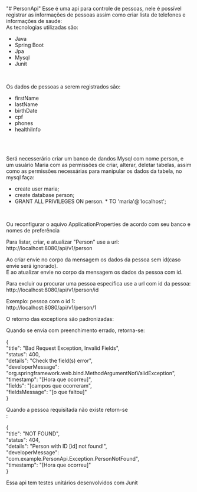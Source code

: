 "# PersonApi" 
Esse é uma api para controle de pessoas, nele é possível registrar as informações de pessoas assim como criar lista de telefones e informações de saude:<br>
As tecnologias utilizadas são:<br>
<ul>
<li>Java</li>
<li>Spring Boot</li>
<li>Jpa</li>
<li>Mysql</li>
<li>Junit</li>
</ul><br>

Os dados de pessoas a serem registrados são:<br>
<ul>
<li>firstName</li>
<li>lastName</li>
<li>birthDate</li>
<li>cpf</li>
<li>phones</li>
<li>healthiInfo</li>
</ul><br>
<br>

Será necesserário criar um banco de dandos Mysql com nome person, e um usuário Maria com as permissões de criar, alterar, deletar tabelas, assim como as permissões necessárias para manipular os dados da tabela, no mysql faça: <br> 
<ul>
<li>create user maria;</li>
<li>create database person;</li>
<li>GRANT ALL PRIVILEGES ON person. * TO 'maria'@'localhost';</li>
</ul><br>

Ou reconfigurar o aquivo ApplicationProperties de acordo com seu banco e nomes de preferência<br>

Para listar, criar, e atualizar  "Person" use a url:<br>
http://localhost:8080/api/v1/person<br>

Ao criar envie no corpo da mensagem os dados da pessoa sem id(caso envie será ignorado).<br>
E ao atualizar envie no corpo da mensagem os dados da pessoa com id.<br>

Para excluir ou procurar uma pessoa específica use a url com id da pessoa:<br>
http://localhost:8080/api/v1/person/id<br>

Exemplo: pessoa com o id 1:<br>
http://localhost:8080/api/v1/person/1<br>

O retorno das exceptions são padronizadas:<br>

Quando se envia com preenchimento errado, retorna-se:<br>

{<br>
    "title": "Bad Request Exception, Invalid Fields",<br>
    "status": 400,<br>
    "details": "Check the field(s) error",<br>
    "developerMessage": "org.springframework.web.bind.MethodArgumentNotValidException",<br>
    "timestamp": "[Hora que ocorreu]",<br>
    "fields": "[campos que ocorreram",<br>
    "fieldsMessage": "[o que faltou]"<br>
}<br>

Quando a pessoa requisitada não existe retorn-se<br>:

{<br>
    "title": "NOT FOUND",<br>
    "status": 404,<br>
    "details": "Person with ID [id] not found!",<br>
    "developerMessage": "com.example.PersonApi.Exception.PersonNotFound",<br>
    "timestamp": "[Hora que ocorreu]"<br>
}<br>

Essa api tem testes unitários desenvolvidos com Junit<br>




